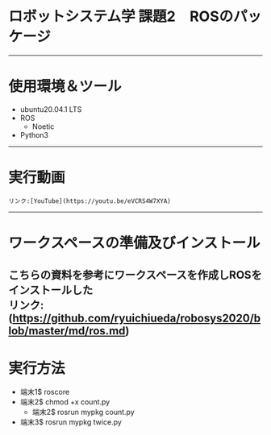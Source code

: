 # ロボットシステム学 課題2　ROSのパッケージ  
---
# 使用環境＆ツール
* ubuntu20.04.1 LTS  
* ROS  
  * Noetic  
* Python3  
---  
# 実行動画
    リンク:[YouTube](https://youtu.be/eVCRS4W7XYA)  
---  
# ワークスペースの準備及びインストール  
こちらの資料を参考にワークスペースを作成しROSをインストールした  
リンク:(https://github.com/ryuichiueda/robosys2020/blob/master/md/ros.md)  
---  
# 実行方法  

* 端末1$ roscore  
* 端末2$ chmod +x count.py  
    * 端末2$ rosrun mypkg count.py  
* 端末3$ rosrun mypkg twice.py
